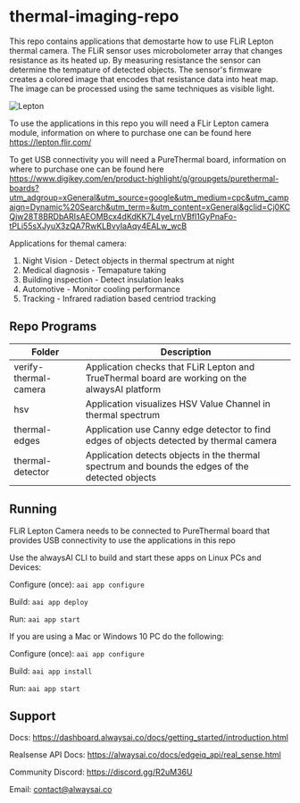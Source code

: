 # thermal-imaging-repo
This repo contains applications that demostarte how to use FLiR Lepton thermal camera.  The FLiR sensor uses microbolometer array that changes resistance as its heated up.  By measuring resistance the sensor can determine the tempature of detected objects.  The sensor's firmware creates a colored image that encodes that resistance data into heat map.  The image can be processed using the same techniques as visible light.

![Lepton](https://user-images.githubusercontent.com/21957723/96892827-e22c1600-143e-11eb-983a-9d2316730169.jpg)


To use the applications in this repo you will need a FLir Lepton camera module, information on where to purchase one can be found here https://lepton.flir.com/

To get USB connectivity you will need a PureThermal board, information on where to purchase one can be found here https://www.digikey.com/en/product-highlight/g/groupgets/purethermal-boards?utm_adgroup=xGeneral&utm_source=google&utm_medium=cpc&utm_campaign=Dynamic%20Search&utm_term=&utm_content=xGeneral&gclid=Cj0KCQjw28T8BRDbARIsAEOMBcx4dKdKK7L4yeLrnVBfl1GyPnaFo-tPLi55sXJyuX3zQA7RwKLBvyIaAqy4EALw_wcB  


Applications for themal camera:
1. Night Vision - Detect objects in thermal spectrum at night
2. Medical diagnosis - Temapature taking
3. Building inspection - Detect insulation leaks
4. Automotive - Monitor cooling performance
5. Tracking - Infrared radiation based centriod tracking


## Repo Programs
| Folder                     	| Description                                                                                              	|
|----------------------------	|----------------------------------------------------------------------------------------------------------	|
| verify-thermal-camera       | Application checks that FLiR Lepton and TrueThermal board are working on the alwaysAI platform  	|
| hsv 	                      | Application visualizes HSV Value Channel in thermal spectrum|
| thermal-edges  	            | Application use Canny edge detector to find edges of objects detected by thermal camera|
| thermal-detector            | Application detects objects in the thermal spectrum and bounds the edges of the detected objects|

## Running
FLiR Lepton Camera needs to be connected to PureThermal board that provides USB connectivity to use the applications in this repo 

Use the alwaysAI CLI to build and start these apps on Linux PCs and Devices:

Configure (once): `aai app configure`

Build: `aai app deploy`

Run: `aai app start`

If you are using a Mac or Windows 10 PC do the following:

Configure (once): `aai app configure`

Build: `aai app install`

Run: `aai app start`


## Support
Docs: https://dashboard.alwaysai.co/docs/getting_started/introduction.html

Realsense API Docs: https://alwaysai.co/docs/edgeiq_api/real_sense.html

Community Discord: https://discord.gg/R2uM36U

Email: contact@alwaysai.co

